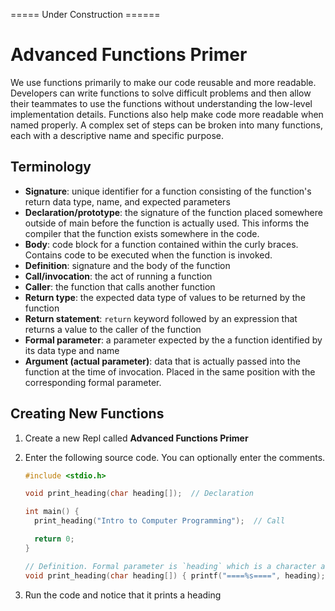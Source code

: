 ===== Under Construction ======
# Advanced Functions Primer
We use functions primarily to make our code reusable and more readable. Developers can write functions to solve difficult problems and then allow their teammates to use the functions without understanding the low-level implementation details. Functions also help make code more readable when named properly. A complex set of steps can be broken into many functions, each with a descriptive name and specific purpose.

## Terminology
- **Signature**: unique identifier for a function consisting of the function's return data type, name, and expected parameters
- **Declaration/prototype**: the signature of the function placed somewhere outside of main before the function is actually used. This informs the compiler that the function exists somewhere in the code.
- **Body**: code block for a function contained within the curly braces. Contains code to be executed when the function is invoked.
- **Definition**: signature and the body of the function
- **Call/invocation**: the act of running a function
- **Caller**: the function that calls another function
- **Return type**: the expected data type of values to be returned by the function
- **Return statement**: `return` keyword followed by an expression that returns a value to the caller of the function
- **Formal parameter**: a parameter expected by the a function identified by its data type and name
- **Argument (actual parameter)**: data that is actually passed into the function at the time of invocation. Placed in the same position with the corresponding formal parameter.

## Creating New Functions

1. Create a new Repl called **Advanced Functions Primer**

1. Enter the following source code. You can optionally enter the comments.

    ```C
    #include <stdio.h>
    
    void print_heading(char heading[]);  // Declaration
    
    int main() {
      print_heading("Intro to Computer Programming");  // Call
    
      return 0;
    }

    // Definition. Formal parameter is `heading` which is a character array (string)
    void print_heading(char heading[]) { printf("====%s====", heading); } 
    ```

1. Run the code and notice that it prints a heading
